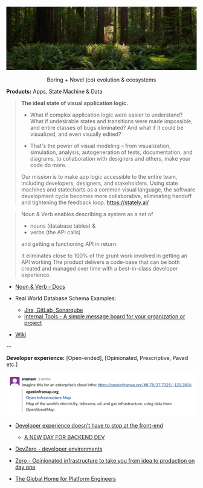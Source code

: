![](https://github.com/ankumar/architecture/blob/main/images/product%20development%2C%20change%2C%20and%20improvement.jpeg)

<p align="center"> Boring + Novel (co) evolution & ecosystems </p>

**Products:** Apps, State Machine & Data 

> **The ideal state of visual application logic.**
> * What if complex application logic were easier to understand? What if undesirable states and transitions were made impossible, and entire classes of bugs eliminated? And what if it could be visualized, and even visually edited?
>
> * That's the power of visual modeling – from visualization, simulation, analysis, autogeneration of tests, documentation, and diagrams, to collaboration with designers and others, make your code do more. 
>
> Our mission is to make app logic accessible to the entire team, including developers, designers, and stakeholders. Using state machines and statecharts as a common visual language, the software development cycle becomes more collaborative, eliminating handoff and tightening the feedback loop.
> https://stately.ai/

> Noun & Verb enables describing a system as a set of
> * nouns (database tables) &
> * verbs (the API calls) 
>
> and getting a functioning API in return.
> 
> It eliminates close to 100% of the grunt work involved in getting an API working
The product delivers a code-base that can be both created
and managed over time with a best-in-class developer experience. 

- [Noun & Verb - Docs](https://tufan-io.github.io/noun-and-verb-docs/)

- Real World Database Schema Examples:
  - [Jira, GitLab, Sonarqube](https://github.com/prisma/database-schema-examples)
  - [Internal Tools - A simple message board for your organization or project](https://github.com/planetscale/beam/blob/main/prisma/schema.prisma)

- [Wiki](https://github.com/ankumar/Open-software-design/wiki)

--

**Developer experience:** \[Open-ended\], \[Opinionated, Prescriptive, Paved etc.\]  

[![Imagine this for an Enterprise's Cloud Infra:](https://github.com/ankumar/architecture/blob/main/images/Open%20Infrastructure%20Map.png)](https://openinframap.org/#8.78/37.7325/-121.3816)

- [Developer experience doesn’t have to stop at the front-end](https://www.arnnet.com.au/article/697716/developer-experience-doesn-t-stop-front-end/)
  - [A NEW DAY FOR BACKEND DEV](https://encore.dev/)  

- [DevZero - developer environments](https://www.devze.ro/)
  
- [Zero - Opinionated infrastructure to take you from idea to production on day one](https://getzero.dev/)
 
- [The Global Home for Platform Engineers](https://platformengineering.org/)


  

